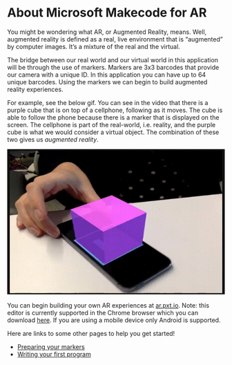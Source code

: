 # About Microsoft Makecode for AR

You might be wondering what AR, or Augmented Reality, means. Well, augmented reality is defined as a real, live environment that is “augmented” by computer images. It’s a mixture of the real and the virtual.  

The bridge between our real world and our virtual world in this application will be through the use of markers. Markers are 3x3 barcodes that provide our camera with a unique ID. In this application you can have up to 64 unique barcodes.
Using the markers we can begin to build augmented reality experiences.

For example, see the below gif. You can see in the video that there is a purple cube that is on top of a cellphone, following as it moves. The cube is able to follow the phone because there is a marker that is displayed on the screen. The cellphone is part of the real-world, i.e. reality, and the purple cube is what we would consider a virtual object. The combination of these two gives us _augmented reality_.  

![alt text](static/purple_cube.gif)

You can begin building your own AR experiences at [ar.pxt.io](https://ar.pxt.io/). Note: this editor is currently supported in the Chrome browser which you can download [here](https://www.google.com/chrome/browser/). If you are using a mobile device only Android is supported.    
  
Here are links to some other pages to help you get started!
* [Preparing your markers](markers)
* [Writing your first program](program)